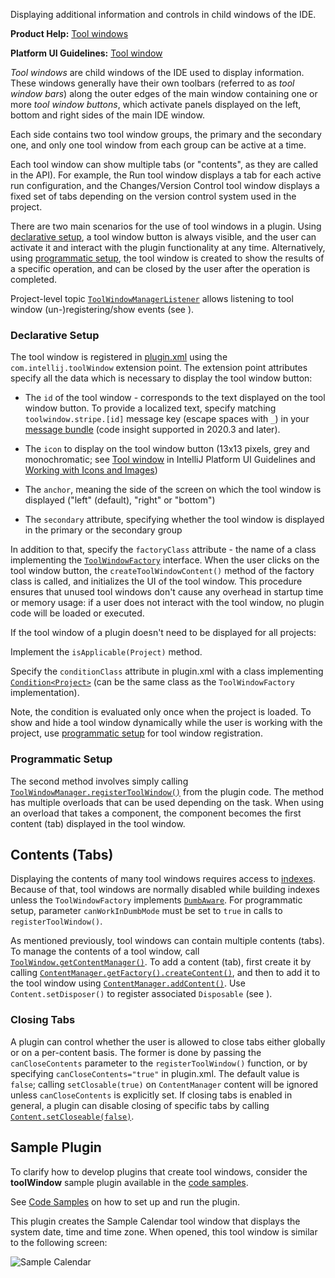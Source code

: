 [//]: # (title: Tool Windows)

<!-- Copyright 2000-2023 JetBrains s.r.o. and contributors. Use of this source code is governed by the Apache 2.0 license. -->

<link-summary>Displaying additional information and controls in child windows of the IDE.</link-summary>

<tldr>

**Product Help:** [Tool windows](https://www.jetbrains.com/help/idea/tool-windows.html)

**Platform UI Guidelines:** [Tool window](https://jetbrains.design/intellij/components/tool_window/)

</tldr>

_Tool windows_ are child windows of the IDE used to display information.
These windows generally have their own toolbars (referred to as _tool window bars_) along the outer edges of the main window containing one or more _tool window buttons_, which activate panels displayed on the left, bottom and right sides of the main IDE window.

Each side contains two tool window groups, the primary and the secondary one, and only one tool window from each group can be active at a time.

Each tool window can show multiple tabs (or "contents", as they are called in the API).
For example, the Run tool window displays a tab for each active run configuration, and the Changes/Version Control tool window displays a fixed set of tabs depending on the version control system used in the project.

There are two main scenarios for the use of tool windows in a plugin.
Using [declarative setup](#declarative-setup), a tool window button is always visible, and the user can activate it and interact with the plugin functionality at any time.
Alternatively, using [programmatic setup](#programmatic-setup), the tool window is created to show the results of a specific operation, and can be closed by the user after the operation is completed.

Project-level topic [`ToolWindowManagerListener`](%gh-ic%/platform/platform-impl/src/com/intellij/openapi/wm/ex/ToolWindowManagerListener.java) allows listening to tool window (un-)registering/show events (see [](plugin_listeners.md)).

### Declarative Setup

The tool window is registered in <path>[plugin.xml](plugin_configuration_file.md)</path> using the `com.intellij.toolWindow` extension point.
The extension point attributes specify all the data which is necessary to display the tool window button:

*  The `id` of the tool window - corresponds to the text displayed on the tool window button.
To provide a localized text, specify matching `toolwindow.stripe.[id]` message key (escape spaces with `_`) in your [message bundle](localization_guide.md) (code insight supported in 2020.3 and later).

*  The `icon` to display on the tool window button (13x13 pixels, grey and monochromatic; see [Tool window](https://jetbrains.design/intellij/components/tool_window/#07) in IntelliJ Platform UI Guidelines and [Working with Icons and Images](work_with_icons_and_images.md))

*  The `anchor`, meaning the side of the screen on which the tool window is displayed ("left" (default), "right" or "bottom")

*  The `secondary` attribute, specifying whether the tool window is displayed in the primary or the secondary group

In addition to that, specify the `factoryClass` attribute - the name of a class implementing the [`ToolWindowFactory`](%gh-ic%/platform/platform-api/src/com/intellij/openapi/wm/ToolWindowFactory.java) interface.
When the user clicks on the tool window button, the `createToolWindowContent()` method of the factory class is called, and initializes the UI of the tool window.
This procedure ensures that unused tool windows don't cause any overhead in startup time or memory usage: if a user does not interact with the tool window, no plugin code will be loaded or executed.

If the tool window of a plugin doesn't need to be displayed for all projects:

<tabs>

<tab title="2021.1 and later">

Implement the `isApplicable(Project)` method.

</tab>

<tab title="2019.3 and earlier">

Specify the `conditionClass` attribute in <path>plugin.xml</path> with a class implementing [`Condition<Project>`](%gh-ic%/platform/util-rt/src/com/intellij/openapi/util/Condition.java) (can be the same class as the `ToolWindowFactory` implementation).

</tab>

</tabs>

Note, the condition is evaluated only once when the project is loaded.
To show and hide a tool window dynamically while the user is working with the project, use [programmatic setup](#programmatic-setup) for tool window registration.

### Programmatic Setup

The second method involves simply calling [`ToolWindowManager.registerToolWindow()`](%gh-ic%/platform/platform-api/src/com/intellij/openapi/wm/ToolWindowManager.kt) from the plugin code.
The method has multiple overloads that can be used depending on the task.
When using an overload that takes a component, the component becomes the first content (tab) displayed in the tool window.

## Contents (Tabs)

Displaying the contents of many tool windows requires access to [indexes](indexing_and_psi_stubs.md).
Because of that, tool windows are normally disabled while building indexes unless the `ToolWindowFactory` implements [`DumbAware`](%gh-ic%/platform/core-api/src/com/intellij/openapi/project/DumbAware.java).
For programmatic setup, parameter `canWorkInDumbMode` must be set to `true` in calls to `registerToolWindow()`.

As mentioned previously, tool windows can contain multiple contents (tabs).
To manage the contents of a tool window, call [`ToolWindow.getContentManager()`](%gh-ic%/platform/ide-core/src/com/intellij/openapi/wm/ToolWindow.java).
To add a content (tab), first create it by calling [`ContentManager.getFactory().createContent()`](%gh-ic%/platform/ide-core/src/com/intellij/ui/content/ContentManager.java), and then to add it to the tool window using [`ContentManager.addContent()`](%gh-ic%/platform/ide-core/src/com/intellij/ui/content/ContentManager.java).
Use `Content.setDisposer()` to register associated `Disposable` (see [](disposers.md)).

### Closing Tabs

A plugin can control whether the user is allowed to close tabs either globally or on a per-content basis.
The former is done by passing the `canCloseContents` parameter to the `registerToolWindow()` function, or by specifying `canCloseContents="true"` in <path>plugin.xml</path>.
The default value is `false`; calling `setClosable(true)` on `ContentManager` content will be ignored unless `canCloseContents` is explicitly set.
If closing tabs is enabled in general, a plugin can disable closing of specific tabs by calling [`Content.setCloseable(false)`](%gh-ic%/platform/ide-core/src/com/intellij/ui/content/Content.java).

## Sample Plugin

To clarify how to develop plugins that create tool windows, consider the **toolWindow** sample plugin available in the [code samples](%gh-sdk-samples%/tool_window).

See [Code Samples](code_samples.md) on how to set up and run the plugin.

This plugin creates the <control>Sample Calendar</control> tool window that displays the system date, time and time zone.
When opened, this tool window is similar to the following screen:

![Sample Calendar](sample_calendar.png)
